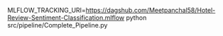 MLFLOW_TRACKING_URI=https://dagshub.com/Meetpanchal58/Hotel-Review-Sentiment-Classification.mlflow
python src/pipeline/Complete_Pipeline.py